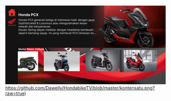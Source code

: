 ![alt text](https://github.com/Dawelly/HondabikeTV/blob/master/kontensatu.png)https://github.com/Dawelly/HondabikeTV/blob/master/kontensatu.png?raw=true)
